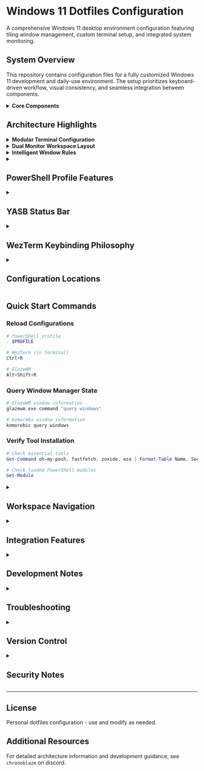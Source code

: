 # Windows 11 Dotfiles Configuration

A comprehensive Windows 11 desktop environment configuration featuring tiling window management, custom terminal setup, and integrated system monitoring.

## System Overview

This repository contains configuration files for a fully customized Windows 11 development and daily-use environment. The setup prioritizes keyboard-driven workflow, visual consistency, and seamless integration between components.

<details>
<summary><strong>Core Components</strong></summary>

### Window Management
- **GlazeWM**: Primary tiling window manager with 9 workspaces across dual monitors
- **komorebi**: Alternative tiling window manager (identical workspace configuration)
- **YASB**: Custom status bar with system monitoring, workspace indicators, and media controls
- **tacky-borders**: Visual window border effects
- **whkd**: Windows hotkey daemon for global keybindings

### Terminal Environment
- **WezTerm**: GPU-accelerated terminal emulator with modular Lua configuration
- **PowerShell 7**: Primary shell with extensive customization
- **oh-my-posh**: Cross-shell prompt theme engine (Catppuccin Mocha)
- **starship**: Alternative cross-shell prompt
- **fastfetch**: System information display with custom CHRON0'S-R1G branding

### Shell Enhancement Tools
- **zoxide**: Smart directory navigation (replaces cd)
- **eza**: Modern ls replacement with icons
- **Terminal-Icons**: File and folder icons in terminal
- **posh-git**: Git status integration in prompt

</details>

## Architecture Highlights

<details>
<summary><strong>Modular Terminal Configuration</strong></summary>

WezTerm uses a split-module architecture for maintainability:

```
wezterm/
├── wezterm.lua      # Main entry, platform detection, domain configuration
├── keys.lua         # Complete keybinding setup
├── fonts.lua        # Font configuration
├── decoration.lua   # Visual styling and tab formatting
└── work.lua         # Optional work-specific overrides (not tracked)
```

This separation allows easy customization of specific aspects without touching unrelated configuration.

</details>

<details>
<summary><strong>Dual Monitor Workspace Layout</strong></summary>

Workspaces are distributed across two monitors for optimal workflow:

**Primary Monitor (0)**: Entertainment and gaming
- Workspace 1: Gaming
- Workspace 8: Tools
- Workspace 9: TV/Movies

**Secondary Monitor (1)**: Productivity and development
- Workspace 2: Web browsing
- Workspace 3: Code editor
- Workspace 4: Hacking/Security tools
- Workspace 5: Messaging (Discord, etc.)
- Workspace 6: Multimedia (Spotify)
- Workspace 7: Streaming/Broadcasting

</details>

<details>
<summary><strong>Intelligent Window Rules</strong></summary>

Both window managers implement sophisticated rules for gaming applications:

**Floating Windows**: Game launchers and clients
- League Client, Riot Client
- Epic Games Launcher
- Steam client
- Game library interfaces

**Ignored Windows**: Fullscreen games
- League of Legends (in-game)
- Fortnite (in-game)
- Minecraft
- Unity/Unreal Engine games
- SDL-based applications

This prevents window manager interference with fullscreen games while keeping launchers accessible.

</details>

<details>
<summary><h2>PowerShell Profile Features</h2></summary>

The PowerShell profile (`windows/pwsh/Microsoft.PowerShell_profile.ps1`) implements a robust initialization sequence:

1. **Path Management**: Ensures Scoop and WindowsApps are prioritized
2. **Conditional Module Loading**: Safely imports available modules (Chocolatey, gsudoModule, Terminal-Icons, posh-git)
3. **Prompt Customization**: oh-my-posh with Catppuccin theme
4. **Smart Navigation**: zoxide integration with custom aliases
5. **Visual Feedback**: Custom CHRON0'S-R1G ASCII banner and fastfetch system info

### Key Aliases and Functions

- `cd` → Smart directory jump via zoxide
- `cdi` → Interactive directory search
- `deact` → Virtual environment deactivation with profile reload
- `eza` → Enhanced file listing with icons
- `wal` → pywal color scheme management

</details>

<details>
<summary><h2>YASB Status Bar</h2></summary>

The status bar is organized into three logical groupers:

**Left Section**
- Home menu with quick access links
- Recycle bin indicator
- Windows Update check
- Window manager controls

**Center Section**
- Notification widgets (OBS, GitHub, notes)
- Application launcher
- Clock with calendar popup
- Weather widget
- Wallpaper switcher

**Right Section**
- Active taskbar with window icons
- Media player controls
- System monitor (CPU, Memory, GPU, Disk)
- Bluetooth status
- Power menu

</details>

<details>
<summary><h2>WezTerm Keybinding Philosophy</h2></summary>

Custom keybindings designed to minimize conflicts with PowerShell and other applications:

**Tab Management**
- `Ctrl+1-5`: Direct tab switching
- `Ctrl+Tab` / `Ctrl+Shift+Tab`: Navigate tabs sequentially
- `Ctrl+W`: Close current tab

**Pane Management**
- `Ctrl+Shift+Alt+H`: Split pane horizontally
- `Ctrl+Shift+Alt+X`: Close current pane
- `Ctrl+Z`: Toggle pane zoom

**Terminal Features**
- `Ctrl+F`: Search in scrollback
- `Ctrl+K`: Clear scrollback
- `Ctrl+Alt+O`: Toggle opacity (1.0 ↔ 0.5)
- `Ctrl+Up/Down`: Navigate between prompts (VSCode-style)

**Disabled Keybindings**
- `Shift+Ctrl+Left/Right`: Preserved for PowerShell word navigation

</details>

<details>
<summary><h2>Configuration Locations</h2></summary>

Standard configuration paths follow Windows conventions:

```
C:\Users\USER\
├── .config\
│   ├── fastfetch\config.jsonc
│   ├── komorebi\komorebi.json
│   └── yasb\
│       ├── config.yaml
│       └── styles.css
├── .glzr\glazewm\config.yaml
├── .wezterm.lua (symlinked to dotfiles)
├── scoop\apps\oh-my-posh\current\themes\
└── Documents\PowerShell\Microsoft.PowerShell_profile.ps1
```

</details>

## Quick Start Commands

### Reload Configurations

```powershell
# PowerShell profile
. $PROFILE

# WezTerm (in terminal)
Ctrl+R

# GlazeWM
Alt+Shift+R
```

### Query Window Manager State

```powershell
# GlazeWM window information
glazewm.exe command "query windows"

# komorebi window information
komorebic query windows
```

### Verify Tool Installation

```powershell
# Check essential tools
Get-Command oh-my-posh, fastfetch, zoxide, eza | Format-Table Name, Source

# Check loaded PowerShell modules
Get-Module
```

<details>
<summary><h2>Workspace Navigation</h2></summary>

### GlazeWM Shortcuts

**Focus Workspaces**: `Alt+1` through `Alt+9`

**Move Windows**: `Alt+Shift+1` through `Alt+Shift+9` (moves and follows)

**Window States**
- `Alt+Shift+Space`: Toggle floating
- `Alt+Shift+T`: Toggle tiling
- `Alt+Shift+F`: Toggle fullscreen
- `Alt+Shift+Q`: Close window

**Window Movement**
- `Alt+H/J/K/L`: Move focus (Vim-style)
- `Alt+Shift+H/J/K/L`: Move window

**Resize Mode**: `Alt+Shift+R` (then use H/J/K/L or arrow keys)

</details>

<details>
<summary><h2>Integration Features</h2></summary>

### WSL Support

WezTerm includes configured WSL domains:
- `WSL:Ubuntu`: Ubuntu distribution
- `WSL:Kali`: Kali Linux distribution

To default to WSL on startup, uncomment in `wezterm.lua`:
```lua
config.default_domain = 'WSL:Kali'
```

### Wallpaper Management

The YASB wallpaper widget integrates with pywal for automatic color scheme generation:

```yaml
run_after:
  - "wal -i '{image}'"
  - "pwsh -File C:\Users\USER\.config\yasb\inject-wal-colors.ps1"
```

Wallpapers are loaded from: `C:\Users\USER\Downloads\wALLpapers`

### OBS Integration

YASB includes live OBS recording status:
- Host: 192.168.2.38:4455
- Shows recording/paused/stopped state
- Blinking icon during recording
- Hidden when not recording

</details>

<details>
<summary><h2>Development Notes</h2></summary>

### Safe Module Loading Pattern

The PowerShell profile uses defensive programming for module imports:

```powershell
foreach ($m in 'gsudoModule', 'Terminal-Icons', 'posh-git') {
    if (Get-Module -ListAvailable -Name $m) {
        Import-Module $m -ErrorAction SilentlyContinue
    }
}
```

This ensures the profile loads successfully even when modules are missing.

### zoxide Initialization

Custom initialization to support aliasing:

```powershell
Invoke-Expression (& { (zoxide init powershell --no-cmd | Out-String) })
Set-Alias -Name cd -Value __zoxide_z -Option AllScope -Scope Global -Force
Set-Alias -Name cdi -Value __zoxide_zi -Option AllScope -Scope Global -Force
```

### WezTerm Platform Detection

The configuration detects Windows 11 vs. other platforms:

```lua
local _, stdout, _ = wezterm.run_child_process({ "cmd.exe", "ver" })
local _, _, build, _ = stdout:match("Version ([0-9]+)%.([0-9]+)%.([0-9]+)%.([0-9]+)")
is_windows_11 = tonumber(build) >= 22000
```

This enables Windows 11-specific features like acrylic effects and modern window decorations.

</details>

<details>
<summary><h2>Troubleshooting</h2></summary>

### Window Manager Conflicts

GlazeWM and komorebi cannot run simultaneously:

```powershell
# Stop komorebi before starting GlazeWM
Get-Process komorebi -ErrorAction SilentlyContinue | Stop-Process
glazewm.exe start
```

### Terminal Icons Missing

Verify Nerd Font installation and tool availability:

```powershell
Get-Command oh-my-posh, fastfetch | Format-Table Name, Source
```

Font used: **CaskaydiaMono Nerd Font** at 18pt

### zoxide Not Working

Check if zoxide is in PATH and properly initialized:

```powershell
Get-Command zoxide
zoxide query --list  # Should show tracked directories
```

### YASB Status Bar Issues

1. Verify GlazeWM is running: `Get-Process glazewm`
2. Check config syntax: `C:\Users\USER\.config\yasb\config.yaml`
3. Review YASB logs (if available)
4. Restart via GlazeWM startup commands

</details>

<details>
<summary><h2>Version Control</h2></summary>

This repository uses conventional commits for clear history:

```powershell
# Feature addition
git commit -m "feat(glazewm): add gaming window ignore rules"

# Configuration update
git commit -m "config(yasb): update system monitor layout"

# Breaking change
git commit -m "feat(wezterm)!: restructure keybindings

BREAKING CHANGE: Ctrl+Shift arrow keys now reserved for pane navigation"
```

</details>

<details>
<summary><h2>Security Notes</h2></summary>

**API Keys and Tokens**: Several configuration files contain hardcoded credentials:
- YASB weather API key
- OBS WebSocket password
- GitHub token (currently empty)

Consider using environment variables for sensitive data in production setups.

</details>

---

## License

Personal dotfiles configuration - use and modify as needed.

## Additional Resources

For detailed architecture information and development guidance, see `chronoblaze` on discord.

